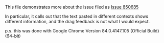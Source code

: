 This file demonstrates more about the issue filed as [Issue 850685](https://bugs.chromium.org/p/chromium/issues/detail?id=850685&q=user-select&can=2)

In particular, it calls out that the text pasted in different contexts shows different information, and the drag feedback is not what I would expect.

p.s. this was done with Google Chrome Version 84.0.4147.105 (Official Build) (64-bit)
